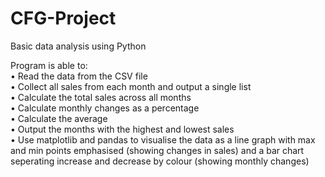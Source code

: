 # CFG-Project

Basic data analysis using Python

Program is able to:<br>
• Read the data from the CSV file<br>
• Collect all sales from each month and output a single list<br>
• Calculate the total sales across all months<br>
• Calculate monthly changes as a percentage<br>
• Calculate the average<br>
• Output the months with the highest and lowest sales<br>
• Use matplotlib and pandas to visualise the data as a line graph with max and min points emphasised (showing changes in sales) and a bar chart seperating increase and decrease by colour (showing monthly changes)
